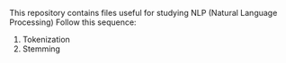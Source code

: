 This repository contains files useful for studying NLP (Natural Language Processing)
Follow this sequence:
1. Tokenization
2. Stemming
